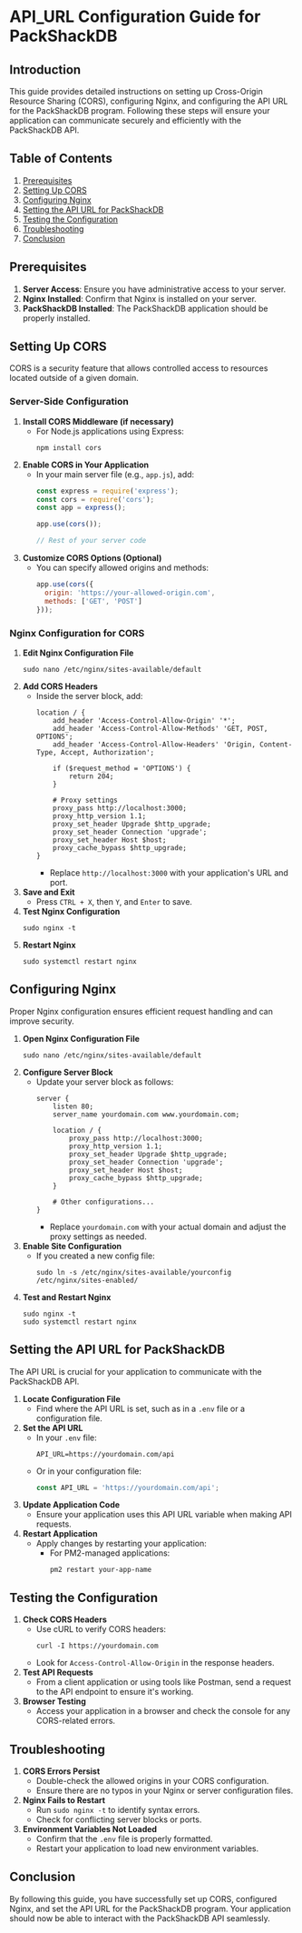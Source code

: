 # API_URL Configuration Guide for PackShackDB

## Introduction

This guide provides detailed instructions on setting up Cross-Origin Resource Sharing (CORS), configuring Nginx, and configuring the API URL for the PackShackDB program. Following these steps will ensure your application can communicate securely and efficiently with the PackShackDB API.

## Table of Contents

1. [Prerequisites](#prerequisites)
2. [Setting Up CORS](#setting-up-cors)
3. [Configuring Nginx](#configuring-nginx)
4. [Setting the API URL for PackShackDB](#setting-the-api-url-for-packshackdb)
5. [Testing the Configuration](#testing-the-configuration)
6. [Troubleshooting](#troubleshooting)
7. [Conclusion](#conclusion)

## Prerequisites

1. **Server Access**: Ensure you have administrative access to your server.
2. **Nginx Installed**: Confirm that Nginx is installed on your server.
3. **PackShackDB Installed**: The PackShackDB application should be properly installed.

## Setting Up CORS

CORS is a security feature that allows controlled access to resources located outside of a given domain.

### Server-Side Configuration

1. **Install CORS Middleware (if necessary)**
   - For Node.js applications using Express:
     ```
     npm install cors
     ```
2. **Enable CORS in Your Application**
   - In your main server file (e.g., `app.js`), add:
     ```javascript
     const express = require('express');
     const cors = require('cors');
     const app = express();

     app.use(cors());

     // Rest of your server code
     ```
3. **Customize CORS Options (Optional)**
   - You can specify allowed origins and methods:
     ```javascript
     app.use(cors({
       origin: 'https://your-allowed-origin.com',
       methods: ['GET', 'POST']
     }));
     ```

### Nginx Configuration for CORS

1. **Edit Nginx Configuration File**
   ```
   sudo nano /etc/nginx/sites-available/default
   ```
2. **Add CORS Headers**
   - Inside the server block, add:
     ```nginx
     location / {
         add_header 'Access-Control-Allow-Origin' '*';
         add_header 'Access-Control-Allow-Methods' 'GET, POST, OPTIONS';
         add_header 'Access-Control-Allow-Headers' 'Origin, Content-Type, Accept, Authorization';
         
         if ($request_method = 'OPTIONS') {
             return 204;
         }
         
         # Proxy settings
         proxy_pass http://localhost:3000;
         proxy_http_version 1.1;
         proxy_set_header Upgrade $http_upgrade;
         proxy_set_header Connection 'upgrade';
         proxy_set_header Host $host;
         proxy_cache_bypass $http_upgrade;
     }
     ```
     - Replace `http://localhost:3000` with your application's URL and port.
3. **Save and Exit**
   - Press `CTRL + X`, then `Y`, and `Enter` to save.
4. **Test Nginx Configuration**
   ```
   sudo nginx -t
   ```
5. **Restart Nginx**
   ```
   sudo systemctl restart nginx
   ```

## Configuring Nginx

Proper Nginx configuration ensures efficient request handling and can improve security.

1. **Open Nginx Configuration File**
   ```
   sudo nano /etc/nginx/sites-available/default
   ```
2. **Configure Server Block**
   - Update your server block as follows:
     ```nginx
     server {
         listen 80;
         server_name yourdomain.com www.yourdomain.com;

         location / {
             proxy_pass http://localhost:3000;
             proxy_http_version 1.1;
             proxy_set_header Upgrade $http_upgrade;
             proxy_set_header Connection 'upgrade';
             proxy_set_header Host $host;
             proxy_cache_bypass $http_upgrade;
         }

         # Other configurations...
     }
     ```
     - Replace `yourdomain.com` with your actual domain and adjust the proxy settings as needed.
3. **Enable Site Configuration**
   - If you created a new config file:
     ```
     sudo ln -s /etc/nginx/sites-available/yourconfig /etc/nginx/sites-enabled/
     ```
4. **Test and Restart Nginx**
   ```
   sudo nginx -t
   sudo systemctl restart nginx
   ```

## Setting the API URL for PackShackDB

The API URL is crucial for your application to communicate with the PackShackDB API.

1. **Locate Configuration File**
   - Find where the API URL is set, such as in a `.env` file or a configuration file.
2. **Set the API URL**
   - In your `.env` file:
     ```
     API_URL=https://yourdomain.com/api
     ```
   - Or in your configuration file:
     ```javascript
     const API_URL = 'https://yourdomain.com/api';
     ```
3. **Update Application Code**
   - Ensure your application uses this API URL variable when making API requests.
4. **Restart Application**
   - Apply changes by restarting your application:
     - For PM2-managed applications:
       ```
       pm2 restart your-app-name
       ```

## Testing the Configuration

1. **Check CORS Headers**
   - Use cURL to verify CORS headers:
     ```
     curl -I https://yourdomain.com
     ```
   - Look for `Access-Control-Allow-Origin` in the response headers.
2. **Test API Requests**
   - From a client application or using tools like Postman, send a request to the API endpoint to ensure it's working.
3. **Browser Testing**
   - Access your application in a browser and check the console for any CORS-related errors.

## Troubleshooting

1. **CORS Errors Persist**
   - Double-check the allowed origins in your CORS configuration.
   - Ensure there are no typos in your Nginx or server configuration files.
2. **Nginx Fails to Restart**
   - Run `sudo nginx -t` to identify syntax errors.
   - Check for conflicting server blocks or ports.
3. **Environment Variables Not Loaded**
   - Confirm that the `.env` file is properly formatted.
   - Restart your application to load new environment variables.

## Conclusion

By following this guide, you have successfully set up CORS, configured Nginx, and set the API URL for the PackShackDB program. Your application should now be able to interact with the PackShackDB API seamlessly.
